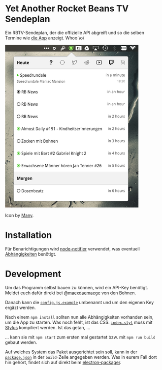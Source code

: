 # Yet Another Rocket Beans TV Sendeplan

Ein RBTV-Sendeplan, der die offizielle API abgreift und so die selben Termine wie [die App](https://play.google.com/store/apps/details?id=tv.rocketbeans.pocketbeans) anzeigt. Whoo \o/

![Screenshot](/screen.png?raw=true)

Icon by [Many](https://thenounproject.com/term/space-helmet/66004/).

# Installation

Für Benarichtigungen wird [node-notifier](https://github.com/mikaelbr/node-notifier) verwendet, was eventuell [Abhängigkeiten](https://github.com/mikaelbr/node-notifier#requirements) benötigt.

# Development

Um das Programm selbst bauen zu können, wird ein API-Key benötigt. Meldet euch dafür direkt bei @[maexdaemaege](https://twitter.com/maexdaemaege) von den Bohnen.

Danach kann die [`config.js.example`](https://github.com/BakeRolls/yarbs/blob/master/config.js.example) umbenannt und um den eigenen Key ergäzt werden.

Nach einem `npm install` sollten nun alle Abhängigkeiten vorhanden sein, um die App zu starten. Was noch fehlt, ist das CSS. [`index.styl`](https://github.com/BakeRolls/yarbs/blob/master/www/assets/css/index.styl) muss mit [Stylus](https://learnboost.github.io/stylus/) kompiliert werden. Ist das getan, ...

... kann sie mit `npm start` zum ersten mal gestartet bzw. mit `npm run build` gebaut werden.

Auf welches System das Paket ausgerichtet sein soll, kann in der [`package.json`](https://github.com/BakeRolls/yarbs/blob/master/package.json) in der `build`-Zeile angegeben werden. Was in eurem Fall dort hin gehört, findet sich auf direkt beim [electron-packager](https://github.com/maxogden/electron-packager).

